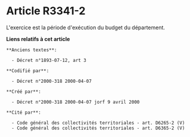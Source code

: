 # Article R3341-2

L'exercice est la période d'exécution du budget du département.

**Liens relatifs à cet article**

	**Anciens textes**:

	  - Décret n°1893-07-12, art 3

	**Codifié par**:

	  - Décret n°2000-318 2000-04-07

	**Créé par**:

	  - Décret n°2000-318 2000-04-07 jorf 9 avril 2000

	**Cité par**:

	  - Code général des collectivités territoriales - art. D6265-2 (V)
	  - Code général des collectivités territoriales - art. D6365-2 (V)
